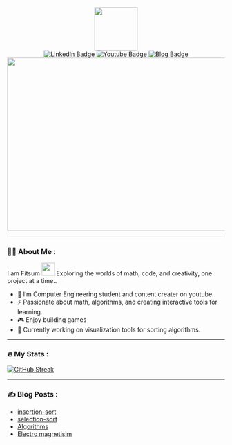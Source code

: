 <div id="header" align="center">
  <img src="https://i.giphy.com/media/v1.Y2lkPTc5MGI3NjExMThjdXB1MXJ5M2hxZHA4aHpyaHFsdGw4YXF4Nm81MmZhcW9tYWFzdyZlcD12MV9pbnRlcm5hbF9naWZfYnlfaWQmY3Q9cw/QX7nMrAHVN0FFD7EtK/giphy.gif" width="100"/>
   <div id="badges">
     <a href="linkedin.com/in/fit-s-u-m">
       <img src="https://img.shields.io/badge/LinkedIn-blue?style=for-the-badge&logo=linkedin&logoColor=white" alt="LinkedIn Badge"/>
     </a>
     <a href="youtube.com/@Nehemiah-zm1ip">
       <img src="https://img.shields.io/badge/YouTube-red?style=for-the-badge&logo=youtube&logoColor=white" alt="Youtube Badge"/>
     </a>
     <a href="fit-s-u-m.github.io">
       <img src="https://img.shields.io/badge/Blog-black?style=for-the-badge" alt="Blog Badge"/>
     </a>
   </div>
   <div align="center">
  <img src="https://i.giphy.com/media/v1.Y2lkPTc5MGI3NjExcXd4aHRhZWlkYXZjNzd0cXU4dnl2bnZ1YXE0YWx2Mm5mZGZ6amlvZSZlcD12MV9pbnRlcm5hbF9naWZfYnlfaWQmY3Q9Zw/SWoSkN6DxTszqIKEqv/giphy.gif" width="700" height="400"/>
</div>
</div>

---


### :technologist: About Me :


I am Fitsum <img src="https://media.giphy.com/media/WUlplcMpOCEmTGBtBW/giphy.gif" width="30"> Exploring the worlds of math, code, and creativity, one project at a time..

- :telescope: I’m Computer Engineering student and content creater on youtube.
- :zap: Passionate about math, algorithms, and creating interactive tools for learning.
- :video_game: Enjoy building games
- :seedling: Currently working on visualization tools for sorting algorithms.

---

### :fire: My Stats :
[![GitHub Streak](https://github-readme-streak-stats.herokuapp.com?user=fit-s-u-m&theme=dayfox)](https://git.io/streak-stats)

---

### :writing_hand: Blog Posts :
<!-- BLOG-POST-LIST:START -->
- [insertion-sort](https://fit-s-u-m.github.io/Algorithms/insertion-sort)
- [selection-sort](https://fit-s-u-m.github.io/Algorithms/selection-sort)
- [Algorithms](https://fit-s-u-m.github.io/Algorithms/sorting-algorithms)
- [Electro magnetisim](https://fit-s-u-m.github.io/Faynnam/electromagnetisim)
<!-- BLOG-POST-LIST:END -->
